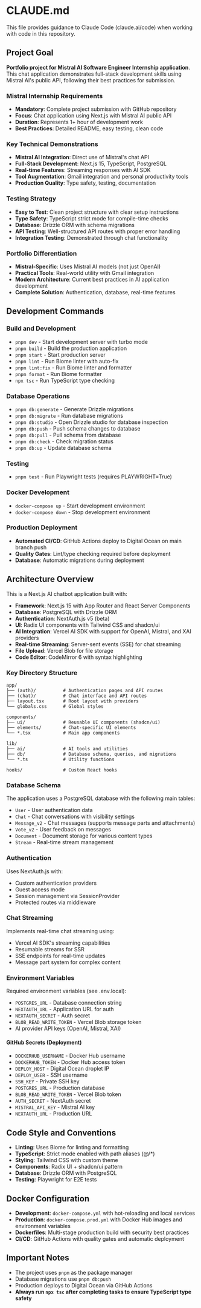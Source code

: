 # CLAUDE.md

This file provides guidance to Claude Code (claude.ai/code) when working with code in this repository.

## Project Goal

**Portfolio project for Mistral AI Software Engineer Internship application**. This chat application demonstrates full-stack development skills using Mistral AI's public API, following their best practices for submission.

### Mistral Internship Requirements
- **Mandatory**: Complete project submission with GitHub repository
- **Focus**: Chat application using Next.js with Mistral AI public API
- **Duration**: Represents 1+ hour of development work
- **Best Practices**: Detailed README, easy testing, clean code

### Key Technical Demonstrations
- **Mistral AI Integration**: Direct use of Mistral's chat API
- **Full-Stack Development**: Next.js 15, TypeScript, PostgreSQL
- **Real-time Features**: Streaming responses with AI SDK
- **Tool Augmentation**: Gmail integration and personal productivity tools
- **Production Quality**: Type safety, testing, documentation

### Testing Strategy
- **Easy to Test**: Clean project structure with clear setup instructions
- **Type Safety**: TypeScript strict mode for compile-time checks
- **Database**: Drizzle ORM with schema migrations
- **API Testing**: Well-structured API routes with proper error handling
- **Integration Testing**: Demonstrated through chat functionality

### Portfolio Differentiation
- **Mistral-Specific**: Uses Mistral AI models (not just OpenAI)
- **Practical Tools**: Real-world utility with Gmail integration
- **Modern Architecture**: Current best practices in AI application development
- **Complete Solution**: Authentication, database, real-time features

## Development Commands

### Build and Development

- `pnpm dev` - Start development server with turbo mode
- `pnpm build` - Build the production application
- `pnpm start` - Start production server
- `pnpm lint` - Run Biome linter with auto-fix
- `pnpm lint:fix` - Run Biome linter and formatter
- `pnpm format` - Run Biome formatter
- `npx tsc` - Run TypeScript type checking

### Database Operations

- `pnpm db:generate` - Generate Drizzle migrations
- `pnpm db:migrate` - Run database migrations
- `pnpm db:studio` - Open Drizzle studio for database inspection
- `pnpm db:push` - Push schema changes to database
- `pnpm db:pull` - Pull schema from database
- `pnpm db:check` - Check migration status
- `pnpm db:up` - Update database schema

### Testing

- `pnpm test` - Run Playwright tests (requires PLAYWRIGHT=True)

### Docker Development

- `docker-compose up` - Start development environment
- `docker-compose down` - Stop development environment

### Production Deployment

- **Automated CI/CD**: GitHub Actions deploy to Digital Ocean on main branch push
- **Quality Gates**: Lint/type checking required before deployment
- **Database**: Automatic migrations during deployment

## Architecture Overview

This is a Next.js AI chatbot application built with:

- **Framework**: Next.js 15 with App Router and React Server Components
- **Database**: PostgreSQL with Drizzle ORM
- **Authentication**: NextAuth.js v5 (beta)
- **UI**: Radix UI components with Tailwind CSS and shadcn/ui
- **AI Integration**: Vercel AI SDK with support for OpenAI, Mistral, and XAI providers
- **Real-time Streaming**: Server-sent events (SSE) for chat streaming
- **File Upload**: Vercel Blob for file storage
- **Code Editor**: CodeMirror 6 with syntax highlighting

### Key Directory Structure

```
app/
├── (auth)/          # Authentication pages and API routes
├── (chat)/          # Chat interface and API routes
├── layout.tsx       # Root layout with providers
└── globals.css      # Global styles

components/
├── ui/              # Reusable UI components (shadcn/ui)
├── elements/        # Chat-specific UI elements
└── *.tsx            # Main app components

lib/
├── ai/              # AI tools and utilities
├── db/              # Database schema, queries, and migrations
└── *.ts             # Utility functions

hooks/               # Custom React hooks
```

### Database Schema

The application uses a PostgreSQL database with the following main tables:

- `User` - User authentication data
- `Chat` - Chat conversations with visibility settings
- `Message_v2` - Chat messages (supports message parts and attachments)
- `Vote_v2` - User feedback on messages
- `Document` - Document storage for various content types
- `Stream` - Real-time stream management

### Authentication

Uses NextAuth.js with:

- Custom authentication providers
- Guest access mode
- Session management via SessionProvider
- Protected routes via middleware

### Chat Streaming

Implements real-time chat streaming using:

- Vercel AI SDK's streaming capabilities
- Resumable streams for SSR
- SSE endpoints for real-time updates
- Message part system for complex content

### Environment Variables

Required environment variables (see .env.local):

- `POSTGRES_URL` - Database connection string
- `NEXTAUTH_URL` - Application URL for auth
- `NEXTAUTH_SECRET` - Auth secret
- `BLOB_READ_WRITE_TOKEN` - Vercel Blob storage token
- AI provider API keys (OpenAI, Mistral, XAI)

#### GitHub Secrets (Deployment)

- `DOCKERHUB_USERNAME` - Docker Hub username
- `DOCKERHUB_TOKEN` - Docker Hub access token
- `DEPLOY_HOST` - Digital Ocean droplet IP
- `DEPLOY_USER` - SSH username
- `SSH_KEY` - Private SSH key
- `POSTGRES_URL` - Production database
- `BLOB_READ_WRITE_TOKEN` - Vercel Blob token
- `AUTH_SECRET` - NextAuth secret
- `MISTRAL_API_KEY` - Mistral AI key
- `NEXTAUTH_URL` - Production URL

## Code Style and Conventions

- **Linting**: Uses Biome for linting and formatting
- **TypeScript**: Strict mode enabled with path aliases (@/\*)
- **Styling**: Tailwind CSS with custom theme
- **Components**: Radix UI + shadcn/ui pattern
- **Database**: Drizzle ORM with PostgreSQL
- **Testing**: Playwright for E2E tests

## Docker Configuration

- **Development**: `docker-compose.yml` with hot-reloading and local services
- **Production**: `docker-compose.prod.yml` with Docker Hub images and environment variables
- **Dockerfiles**: Multi-stage production build with security best practices
- **CI/CD**: GitHub Actions with quality gates and automatic deployment

## Important Notes

- The project uses `pnpm` as the package manager
- Database migrations use `pnpm db:push`
- Production deploys to Digital Ocean via GitHub Actions
- **Always run `npx tsc` after completing tasks to ensure TypeScript type safety**
